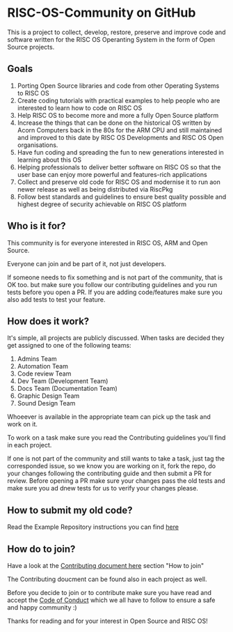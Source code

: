 # RISC-OS-Community on GitHub
This is a project to collect, develop, restore, preserve and improve code and software written for the RISC OS Operanting System in the form of Open Source projects.

## Goals
1) Porting Open Source libraries and code from other Operating Systems to RISC OS
2) Create coding tutorials with practical examples to help people who are interested to learn how to code on RISC OS
3) Help RISC OS to become more and more a fully Open Source platform
4) Increase the things that can be done on the historical OS written by Acorn Computers back in the 80s for the ARM CPU and still maintained and improved to this date by RISC OS Developments and RISC OS Open organisations.
5) Have fun coding and spreading the fun to new generations interested in learning about this OS
6) Helping professionals to deliver better software on RISC OS so that the user base can enjoy more powerful and features-rich applications
7) Collect and preserve old code for RISC OS and modernise it to run aon newer release as well as being distributed via RiscPkg
8) Follow best standards and guidelines to ensure best quality possible and highest degree of security achievable on RISC OS platform

## Who is it for?
This community is for everyone interested in RISC OS, ARM and Open Source.

Everyone can join and be part of it, not just developers.

If someone needs to fix something and is not part of the community, that is OK too. but make sure you follow our contributing guidelines and you run tests before you open a PR. If you are adding code/features make sure you also add tests to test your feature.

## How does it work?
It's simple, all projects are publicly discussed. When tasks are decided they get assigned to one of the following teams:

1) Admins Team
2) Automation Team
3) Code review Team
4) Dev Team (Development Team)
5) Docs Team (Documentation Team)
6) Graphic Design Team
7) Sound Design Team

Whoeever is available in the appropriate team can pick up the task and work on it.

To work on a task make sure you read the Contributing guidelines you'll find in each project.

If one is not part of the community and still wants to take a task, just tag the corresponded issue, so we know you are working on it, fork the repo, do your changes following the contributing guide and then submit a PR for review. Before opening a PR make sure your changes pass the old tests and make sure you ad dnew tests for us to verify your changes please.

## How to submit my old code?
Read the Example Repository instructions you can find [here](https://github.com/RISC-OS-Community/ExampleRepository)

## How do to join?
Have a look at the [Contributing document here](./CONTRIBUTING.md) section "How to join"

The Contributing doucment can be found also in each project as well. 

Before you decide to join or to contribute make sure you have read and accept the [Code of Conduct](./CODE_OF_CONDUCT.md) which we all have to follow to ensure a safe and happy community :)

Thanks for reading and for your interest in Open Source and RISC OS!
